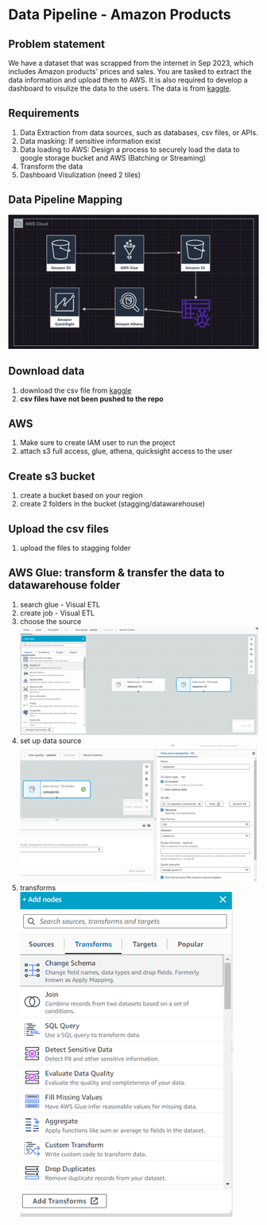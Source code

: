 # Data Pipeline - Amazon Products

## Problem statement
We have a dataset that was scrapped from the internet in Sep 2023, which includes Amazon products' prices and sales. You are tasked to extract the data information and upload them to AWS. It is also required to develop a dashboard to visulize the data to the users.
The data is from [kaggle](https://www.kaggle.com/datasets/asaniczka/amazon-products-dataset-2023-1-4m-products).

## Requirements
1. Data Extraction from data sources, such as databases, csv files, or APIs.
2. Data masking: If sensitive information exist
3. Data loading to AWS: Design a process to securely load the data to google storage bucket and AWS (Batching or Streaming)
4. Transform the data
5. Dashboard Visulization (need 2 tiles)

## Data Pipeline Mapping
![mapping](./photos/mapping.png)


## Download data
1. download the csv file from [kaggle](https://www.kaggle.com/datasets/asaniczka/amazon-products-dataset-2023-1-4m-products)
2. **csv files have not been pushed to the repo**


## AWS
1. Make sure to create IAM user to run the project
2. attach s3 full access, glue, athena, quicksight access to the user

## Create s3 bucket
1. create a bucket based on your region
2. create 2 folders in the bucket (stagging/datawarehouse)

## Upload the csv files
1. upload the files to stagging folder

## AWS Glue: transform & transfer the data to datawarehouse folder
1. search glue - Visual ETL
2. create job - Visual ETL
3. choose the source
![source](./photos/source.png)
4. set up data source
![set_up_data](./photos/set_up_data.png)
5. transforms
![transform](./photos/transform.png)